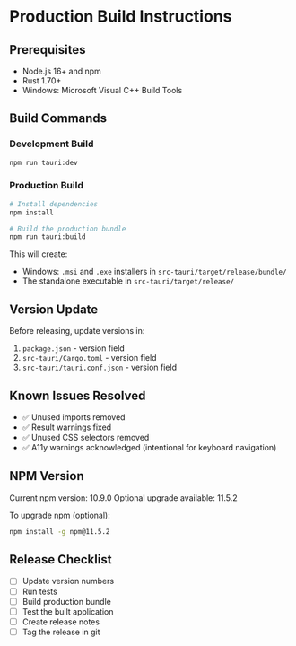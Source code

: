 # Production Build Instructions

## Prerequisites
- Node.js 16+ and npm
- Rust 1.70+
- Windows: Microsoft Visual C++ Build Tools

## Build Commands

### Development Build
```bash
npm run tauri:dev
```

### Production Build
```bash
# Install dependencies
npm install

# Build the production bundle
npm run tauri:build
```

This will create:
- Windows: `.msi` and `.exe` installers in `src-tauri/target/release/bundle/`
- The standalone executable in `src-tauri/target/release/`

## Version Update

Before releasing, update versions in:
1. `package.json` - version field
2. `src-tauri/Cargo.toml` - version field
3. `src-tauri/tauri.conf.json` - version field

## Known Issues Resolved
- ✅ Unused imports removed
- ✅ Result warnings fixed
- ✅ Unused CSS selectors removed  
- ✅ A11y warnings acknowledged (intentional for keyboard navigation)

## NPM Version
Current npm version: 10.9.0
Optional upgrade available: 11.5.2

To upgrade npm (optional):
```bash
npm install -g npm@11.5.2
```

## Release Checklist
- [ ] Update version numbers
- [ ] Run tests
- [ ] Build production bundle
- [ ] Test the built application
- [ ] Create release notes
- [ ] Tag the release in git